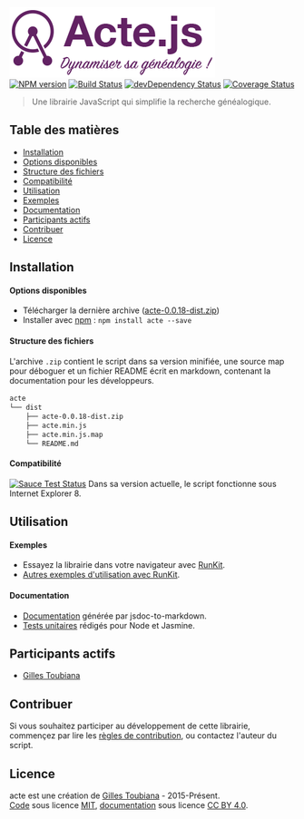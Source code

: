 ![logo](docs/img/logo-violet.png "Logo de la librairie acte.js")<br>
[![NPM version](https://img.shields.io/npm/v/acte.svg)](https://www.npmjs.com/package/acte)
[![Build Status](https://img.shields.io/travis/gtoubiana/acte.svg)](https://travis-ci.org/gtoubiana/acte)
[![devDependency Status](https://img.shields.io/david/dev/gtoubiana/acte.svg?maxAge=2592000)](https://david-dm.org/gtoubiana/acte?type=dev)
[![Coverage Status](https://coveralls.io/repos/github/gtoubiana/acte/badge.svg?branch=master&bust=1)](https://coveralls.io/github/gtoubiana/acte?branch=master)
> Une librairie JavaScript qui simplifie la recherche généalogique.

## Table des matières
-   [Installation](#installation)
  -   [Options disponibles](#options)
  -   [Structure des fichiers](#structure)
  -   [Compatibilité](#compatibilite)
-   [Utilisation](#utilisation)
  -   [Exemples](#exemples)
  -   [Documentation](#documentation)
-   [Participants actifs](#membres)
-   [Contribuer](#contributing)
-   [Licence](#licence)

<a name="installation"></a>
## Installation

<a name="options"></a>
#### Options disponibles
-   Télécharger la dernière archive ([acte-0.0.18-dist.zip](https://github.com/gtoubiana/acte/blob/master/dist/acte-0.0.18-dist.zip?raw=true))
-   Installer avec [npm](https://www.npmjs.com/) : `npm install acte --save`

<a name="structure"></a>
#### Structure des fichiers
L'archive `.zip` contient le script dans sa version minifiée, une source map pour déboguer et un fichier README écrit en markdown, contenant la documentation pour les développeurs.
```
acte
└── dist
    ├── acte-0.0.18-dist.zip
    ├── acte.min.js
    ├── acte.min.js.map
    └── README.md
```

<a name="compatibilite"></a>
#### Compatibilité
[![Sauce Test Status](https://saucelabs.com/browser-matrix/gtoubiana.svg)](https://saucelabs.com/u/gtoubiana)
Dans sa version actuelle, le script fonctionne sous Internet Explorer 8.

<a name="utilisation"></a>
## Utilisation

<a name="exemples"></a>
#### Exemples
-   Essayez la librairie dans votre navigateur avec [RunKit](https://runkit.com/gtoubiana/fonctionnement-de-la-librairie-acte-js).
-   [Autres exemples d'utilisation avec RunKit](https://runkit.com/gtoubiana/recettes-pour-la-librairie-acte-js).

<a name="documentation"></a>
#### Documentation
-   [Documentation](https://github.com/gtoubiana/acte/blob/master/dist/README.md#documentation-de-acte) générée par jsdoc-to-markdown.
-   [Tests unitaires](https://github.com/gtoubiana/acte/blob/master/test/jasmine/acteSpec.js) rédigés pour Node et Jasmine.

<a name="membres"></a>
## Participants actifs
-   [Gilles Toubiana](https://github.com/gtoubiana/)

<a name="contributing"></a>
## Contribuer
Si vous souhaitez participer au développement de cette librairie, commençez par lire les [règles de contribution](https://github.com/gtoubiana/acte/blob/master/CONTRIBUTING.md), ou contactez l'auteur du script.

<a name="licence"></a>
## Licence
acte est une création de [Gilles Toubiana](https://github.com/gtoubiana/) - 2015-Présent.<br>
[Code](https://github.com/gtoubiana/acte) sous licence [MIT](https://github.com/gtoubiana/acte/blob/master/LICENSE), [documentation](https://github.com/gtoubiana/acte/blob/master/dist/README.md) sous licence [CC BY 4.0](https://creativecommons.org/licenses/by/4.0/deed.fr).
